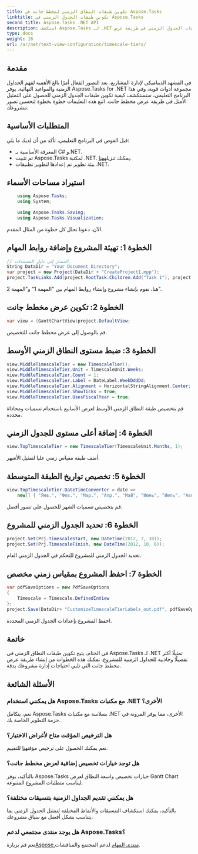 ```yaml
---
title: تكوين طبقات النطاق الزمني لمخطط جانت في Aspose.Tasks
linktitle: تكوين طبقات الجدول الزمني في Aspose.Tasks
second_title: Aspose.Tasks .NET API
description: استكشف Aspose.Tasks لـ .NET لتكوين طبقات الجدول الزمني في طريقة عرض Gantt Chart للحصول على تصور دقيق للمخطط الزمني للمشروع. #Aspose.Tasks #MS Project
type: docs
weight: 16
url: /ar/net/text-view-configuration/timescale-tiers/
---
```

## مقدمة
في المشهد الديناميكي لإدارة المشاريع، يعد التصور الفعال أمرًا بالغ الأهمية لفهم الجداول الزمنية والمواعيد النهائية. يوفر Aspose.Tasks for .NET مجموعة أدوات قوية، وفي هذا البرنامج التعليمي، سنستكشف كيفية تكوين طبقات الجدول الزمني للحصول على التمثيل الأمثل في طريقة عرض مخطط جانت. اتبع هذه التعليمات خطوة بخطوة لتحسين تصور مشروعك.
## المتطلبات الأساسية
قبل الغوص في البرنامج التعليمي، تأكد من أن لديك ما يلي:
- المعرفة الأساسية بـ C# و.NET.
-  تم تثبيت Aspose.Tasks لمكتبة .NET. يمكنك تنزيله[هنا](https://releases.aspose.com/tasks/net/).
- بيئة تطوير تم إعدادها لتطوير تطبيقات .NET.
## استيراد مساحات الأسماء
```csharp
    using Aspose.Tasks;
    using System;
    
    using Aspose.Tasks.Saving;
    using Aspose.Tasks.Visualization;
```
الآن، دعونا نحلل كل خطوة من المثال المقدم.
## الخطوة 1: تهيئة المشروع وإضافة روابط المهام
```csharp
// المسار إلى دليل المستندات.
String DataDir = "Your Document Directory";
var project = new Project(DataDir + "CreateProject1.mpp");
project.TaskLinks.Add(project.RootTask.Children.Add("Task 1"), project.RootTask.Children.Add("Task 2"));
```
هنا، نقوم بإنشاء مشروع وإنشاء روابط المهام بين "المهمة 1" و"المهمة 2".
## الخطوة 2: تكوين عرض مخطط جانت
```csharp
var view = (GanttChartView)project.DefaultView;
```
قم بالوصول إلى عرض مخطط جانت للتخصيص.
## الخطوة 3: ضبط مستوى النطاق الزمني الأوسط
```csharp
view.MiddleTimescaleTier = new TimescaleTier();
view.MiddleTimescaleTier.Unit = TimescaleUnit.Weeks;
view.MiddleTimescaleTier.Count = 1;
view.MiddleTimescaleTier.Label = DateLabel.WeekDddDd;
view.MiddleTimescaleTier.Alignment = HorizontalStringAlignment.Center;
view.MiddleTimescaleTier.ShowTicks = true;
view.MiddleTimescaleTier.UsesFiscalYear = true;
```
قم بتخصيص طبقة النطاق الزمني الأوسط لعرض الأسابيع باستخدام تسميات ومحاذاة محددة.
## الخطوة 4: إضافة أعلى مستوى للجدول الزمني
```csharp
view.TopTimescaleTier = new TimescaleTier(TimescaleUnit.Months, 1);
```
أضف طبقة مقياس زمني عليا لتمثيل الأشهر.
## الخطوة 5: تخصيص تواريخ الطبقة المتوسطة
```csharp
view.TopTimescaleTier.DateTimeConverter = date =>
    new[] { "Янв.", "Фев.", "Мар.", "Апр.", "Май", "Июнь", "Июль", "Авг.", "Сен.", "Окт.", "Ноя.", "Дек." }[date.Month - 1];
```
قم بتخصيص تسميات الشهر للحصول على تصور أفضل.
## الخطوة 6: تحديد الجدول الزمني للمشروع
```csharp
project.Set(Prj.TimescaleStart, new DateTime(2012, 7, 30));
project.Set(Prj.TimescaleFinish, new DateTime(2012, 10, 6));
```
تحديد الجدول الزمني للمشروع للتحكم في الجدول الزمني العام.
## الخطوة 7: احفظ المشروع بمقياس زمني مخصص
```csharp
var pdfSaveOptions = new PdfSaveOptions
{
    Timescale = Timescale.DefinedInView
};
project.Save(DataDir+ "CustomizeTimescaleTierLabels_out.pdf", pdfSaveOptions);
```
احفظ المشروع بإعدادات الجدول الزمني المحددة.
## خاتمة
في الختام، يتيح تكوين طبقات النطاق الزمني في Aspose.Tasks لـ .NET تمثيلًا أكثر تفصيلًا وجاذبية للجداول الزمنية للمشروع. تمكنك هذه الخطوات من إنشاء طريقة عرض مخطط جانت التي تلبي احتياجات إدارة مشروعك بدقة.
## الأسئلة الشائعة
### هل يمكنني استخدام Aspose.Tasks مع مكتبات .NET الأخرى؟
نعم، يتكامل Aspose.Tasks بسلاسة مع مكتبات .NET الأخرى، مما يوفر المرونة في حزمة التطوير الخاصة بك.
### هل الترخيص المؤقت متاح لأغراض الاختبار؟
 نعم يمكنك الحصول على ترخيص مؤقت[هنا](https://purchase.aspose.com/temporary-license/) للتقييم.
### هل توجد خيارات تخصيص إضافية لعرض مخطط جانت؟
بالتأكيد، يوفر Aspose.Tasks خيارات تخصيص واسعة النطاق لعرض Gantt Chart ليناسب متطلبات المشروع المتنوعة.
### هل يمكنني تقديم الجداول الزمنية بتنسيقات مختلفة؟
بالتأكيد، يمكنك استكشاف التنسيقات والأنماط المختلفة لتمثيل الجدول الزمني بما يتناسب بشكل أفضل مع سياق مشروعك.
### هل يوجد منتدى مجتمعي لدعم Aspose.Tasks؟
 نعم قم بزيارة[Aspose.منتدى المهام](https://forum.aspose.com/c/tasks/15) لدعم المجتمع والمناقشات.